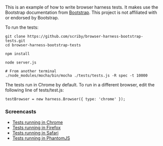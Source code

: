 This is an example of how to write browser harness tests. It makes use the Bootstrap documentation from [Bootstrap](http://getbootstrap.com/). This project is not affiliated with or endorsed by Bootstrap.

To run the tests:

```
git clone https://github.com/scriby/browser-harness-bootstrap-tests.git
cd browser-harness-bootstrap-tests

npm install

node server.js

# From another terminal
./node_modules/mocha/bin/mocha ./tests/tests.js -R spec -t 10000
```

The tests run in Chrome by default. To run in a different browser, edit the following line of tests/test.js:

`testBrowser = new harness.Browser({ type: 'chrome' });`

### Screencasts

* [Tests running in Chrome](http://screencast.com/t/0TaRAmUD)
* [Tests running in Firefox](http://screencast.com/t/n6hxBjMhsh)
* [Tests running in Safari](http://screencast.com/t/3HmnMfMC)
* [Tests running in PhantomJS](http://screencast.com/t/Wd4q5kSPsT)